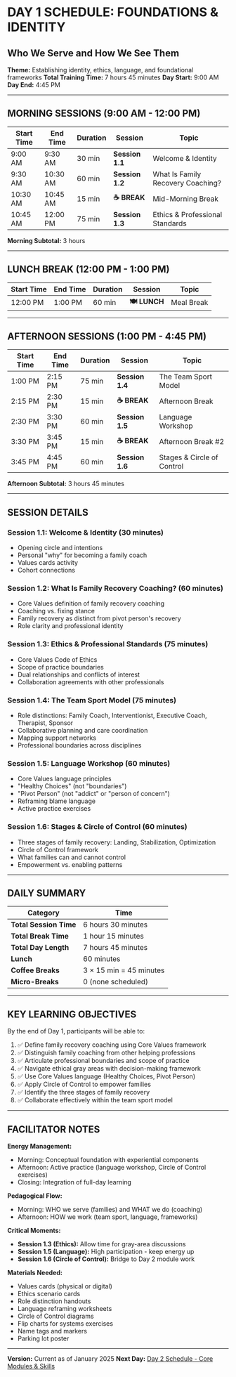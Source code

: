 # DAY 1 SCHEDULE: FOUNDATIONS & IDENTITY
## Who We Serve and How We See Them

**Theme:** Establishing identity, ethics, language, and foundational frameworks
**Total Training Time:** 7 hours 45 minutes
**Day Start:** 9:00 AM
**Day End:** 4:45 PM

---

## MORNING SESSIONS (9:00 AM - 12:00 PM)

| Start Time | End Time | Duration | Session | Topic |
|------------|----------|----------|---------|-------|
| 9:00 AM | 9:30 AM | 30 min | **Session 1.1** | Welcome & Identity |
| 9:30 AM | 10:30 AM | 60 min | **Session 1.2** | What Is Family Recovery Coaching? |
| 10:30 AM | 10:45 AM | 15 min | **☕ BREAK** | Mid-Morning Break |
| 10:45 AM | 12:00 PM | 75 min | **Session 1.3** | Ethics & Professional Standards |

**Morning Subtotal:** 3 hours

---

## LUNCH BREAK (12:00 PM - 1:00 PM)

| Start Time | End Time | Duration | Session | Topic |
|------------|----------|----------|---------|-------|
| 12:00 PM | 1:00 PM | 60 min | **🍽️ LUNCH** | Meal Break |

---

## AFTERNOON SESSIONS (1:00 PM - 4:45 PM)

| Start Time | End Time | Duration | Session | Topic |
|------------|----------|----------|---------|-------|
| 1:00 PM | 2:15 PM | 75 min | **Session 1.4** | The Team Sport Model |
| 2:15 PM | 2:30 PM | 15 min | **☕ BREAK** | Afternoon Break |
| 2:30 PM | 3:30 PM | 60 min | **Session 1.5** | Language Workshop |
| 3:30 PM | 3:45 PM | 15 min | **☕ BREAK** | Afternoon Break #2 |
| 3:45 PM | 4:45 PM | 60 min | **Session 1.6** | Stages & Circle of Control |

**Afternoon Subtotal:** 3 hours 45 minutes

---

## SESSION DETAILS

### Session 1.1: Welcome & Identity (30 minutes)
- Opening circle and intentions
- Personal "why" for becoming a family coach
- Values cards activity
- Cohort connections

### Session 1.2: What Is Family Recovery Coaching? (60 minutes)
- Core Values definition of family recovery coaching
- Coaching vs. fixing stance
- Family recovery as distinct from pivot person's recovery
- Role clarity and professional identity

### Session 1.3: Ethics & Professional Standards (75 minutes)
- Core Values Code of Ethics
- Scope of practice boundaries
- Dual relationships and conflicts of interest
- Collaboration agreements with other professionals

### Session 1.4: The Team Sport Model (75 minutes)
- Role distinctions: Family Coach, Interventionist, Executive Coach, Therapist, Sponsor
- Collaborative planning and care coordination
- Mapping support networks
- Professional boundaries across disciplines

### Session 1.5: Language Workshop (60 minutes)
- Core Values language principles
- "Healthy Choices" (not "boundaries")
- "Pivot Person" (not "addict" or "person of concern")
- Reframing blame language
- Active practice exercises

### Session 1.6: Stages & Circle of Control (60 minutes)
- Three stages of family recovery: Landing, Stabilization, Optimization
- Circle of Control framework
- What families can and cannot control
- Empowerment vs. enabling patterns

---

## DAILY SUMMARY

| Category | Time |
|----------|------|
| **Total Session Time** | 6 hours 30 minutes |
| **Total Break Time** | 1 hour 15 minutes |
| **Total Day Length** | 7 hours 45 minutes |
| **Lunch** | 60 minutes |
| **Coffee Breaks** | 3 × 15 min = 45 minutes |
| **Micro-Breaks** | 0 (none scheduled) |

---

## KEY LEARNING OBJECTIVES

By the end of Day 1, participants will be able to:

1. ✅ Define family recovery coaching using Core Values framework
2. ✅ Distinguish family coaching from other helping professions
3. ✅ Articulate professional boundaries and scope of practice
4. ✅ Navigate ethical gray areas with decision-making framework
5. ✅ Use Core Values language (Healthy Choices, Pivot Person)
6. ✅ Apply Circle of Control to empower families
7. ✅ Identify the three stages of family recovery
8. ✅ Collaborate effectively within the team sport model

---

## FACILITATOR NOTES

**Energy Management:**
- Morning: Conceptual foundation with experiential components
- Afternoon: Active practice (language workshop, Circle of Control exercises)
- Closing: Integration of full-day learning

**Pedagogical Flow:**
- Morning: WHO we serve (families) and WHAT we do (coaching)
- Afternoon: HOW we work (team sport, language, frameworks)

**Critical Moments:**
- **Session 1.3 (Ethics):** Allow time for gray-area discussions
- **Session 1.5 (Language):** High participation - keep energy up
- **Session 1.6 (Circle of Control):** Bridge to Day 2 module work

**Materials Needed:**
- Values cards (physical or digital)
- Ethics scenario cards
- Role distinction handouts
- Language reframing worksheets
- Circle of Control diagrams
- Flip charts for systems exercises
- Name tags and markers
- Parking lot poster

---

**Version:** Current as of January 2025
**Next Day:** [Day 2 Schedule - Core Modules & Skills](Day2_Schedule.md)
